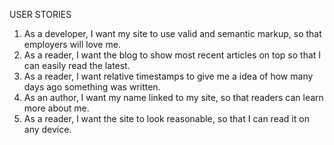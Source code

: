 USER STORIES

1. As a developer, I want my site to use valid and semantic markup, so that employers will love me.
2. As a reader, I want the blog to show most recent articles on top so that I can easily read the latest.
3. As a reader, I want relative timestamps to give me a idea of how many days ago something was written.
4. As an author, I want my name linked to my site, so that readers can learn more about me.
5. As a reader, I want the site to look reasonable, so that I can read it on any device.
